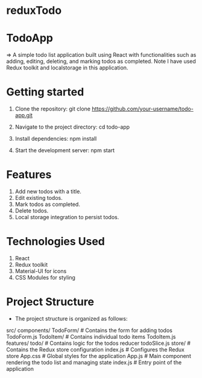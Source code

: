 # reduxTodo

# TodoApp

=> A simple todo list application built using React with functionalities such as adding, editing, deleting, and marking todos as completed. Note I have used Redux toolkit and localstorage in this application.

# Getting started
1. Clone the repository:
git clone https://github.com/your-username/todo-app.git

2. Navigate to the project directory:
cd todo-app

3. Install dependencies:
npm install

4. Start the development server:
npm start


# Features
1. Add new todos with a title.
2. Edit existing todos.
3. Mark todos as completed.
4. Delete todos.
5. Local storage integration to persist todos.

# Technologies Used
1. React
2. Redux toolkit
3. Material-UI for icons
4. CSS Modules for styling

# Project Structure
* The project structure is organized as follows:

src/
  components/
    TodoForm/                # Contains the form for adding todos
      TodoForm.js
    TodoItem/                # Contains individual todo items
      TodoItem.js
  features/
    todo/                    # Contains logic for the todos reducer
      todoSlice.js
  store/                     # Contains the Redux store configuration
    index.js                 # Configures the Redux store
  App.css                    # Global styles for the application
  App.js                     # Main component rendering the todo list and managing state
  index.js                   # Entry point of the application

